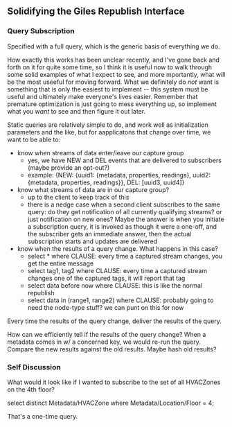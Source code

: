 ## Solidifying the Giles Republish Interface


### Query Subscription

Specified with a full query, which is the generic basis of everything we do.

How exactly this works has been unclear recently, and I've gone back and forth
on it for quite some time, so I think it is useful now to walk through some
solid examples of what I expect to see, and more mportantly, what will be the
most useeful for moving forward. What we definitely do *not* want is something
that is only the easiest to implement -- this system must be useful and ultimately
make everyone's lives easier. Remember that premature optimization is just going to
mess everything up, so implement what you *want* to see and then figure it out later.

Static queries are relatively simple to do, and work well as initialization parameters and the like,
but for aapplicatons that change over time, we want to be able to:
* know when streams of data enter/leave our capture group
    * yes, we have NEW and DEL events that are delivered to subscribers (maybe provide an opt-out?)
    * example:
      {NEW: {uuid1: {metadata, properties, readings}, uuid2: {metadata, properties, readings}}, DEL: [uuid3, uuid4]}
* know what streams of data are in our capture group?
    * up to the client to keep track of this
    * there is a nedge case when a second client subscribes to the same query: do they get notification of all currently
      qualifying streams? or just notification on new ones?
      Maybe the answer is when you initiate a subscription query, it is invoked as though it were a one-off, and the subscriber
      gets an immediate answer, then the actual subscription starts and updates are delivered
* know when the results of a query change. What happens in this case?
    * select * where CLAUSE: every time a captured stream changes, you get the entire message
    * select tag1, tag2 where CLAUSE: every time a captured stream changes one of the captured tags, it will report
      that tag
    * select data before now where CLAUSE: this is like the normal republish
    * select data in (range1, range2) where CLAUSE: probably going to need the node-type stuff? we can punt on this for now


Every time the results of the query change, deliver the results of the query.

How can we efficiently tell if the results of the query change?
When a metadata comes in w/ a concerned key, we would re-run the query.
Compare the new results against the old results. Maybe hash old results?


### Self Discussion

What would it look like if I wanted to subscribe to the set of all HVACZones on the 4th floor?

select distinct Metadata/HVACZone where Metadata/Location/Floor = 4;

That's a one-time query.
